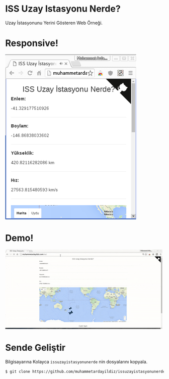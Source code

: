 # ISS Uzay Istasyonu Nerde?
Uzay İstasyonunu Yerini Gösteren Web Örneği.

# Responsive!
[![Responsive](/tanitim/res.png)](http://muhammetardayildiz.com/iss)

# Demo!
[![Demo](/tanitim/gif.gif)](http://muhammetardayildiz.com/iss)

# Sende Geliştir

Bilgisayarına Kolayca `issuzayistasyonunerde` nin dosyalarını kopyala.

```sh
$ git clone https://github.com/muhammetardayildiz/issuzayistasyonunerde

```

